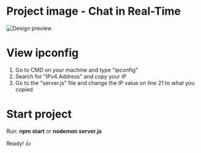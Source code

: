 # Project image - Chat in Real-Time

![Design preview](./images/Chat-in-Real-Time-page.png)

# View ipconfig
  1. Go to CMD on your machine and type "ipconfig"
  2. Search for "IPv4 Address" and copy your IP
  3. Go to the "server.js" file and change the IP value on line 21 to what you copied

# Start project
  Run: <strong>npm start</strong> or <strong>nodemon server.js</strong>

Ready! 👍
